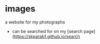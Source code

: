 # images
a website for my photographs
- can be searched for on my [search page](https://skparab1.github.io/search
